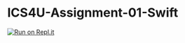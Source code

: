 # ICS4U-Assignment-01-Swift

[![Run on Repl.it](https://repl.it/badge/github/jaeyoon-lee2/ICS4U-Assignment-01-Swift)](https://repl.it/github/jaeyoon-lee2/ICS4U-Assignment-01-Swift)
